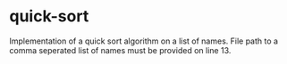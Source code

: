 # quick-sort
Implementation of a quick sort algorithm on a list of names.
File path to a comma seperated list of names must be provided on line 13.
